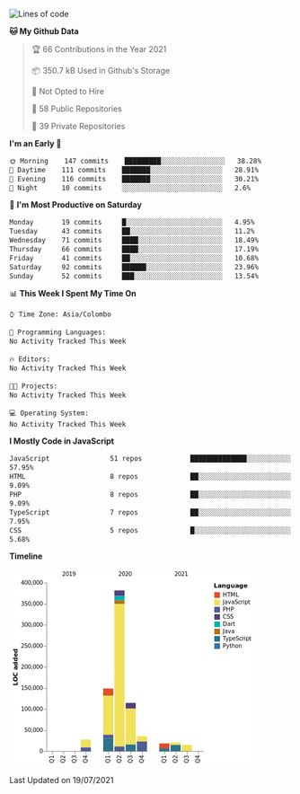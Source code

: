 
<!--START_SECTION:waka-->
![Lines of code](https://img.shields.io/badge/From%20Hello%20World%20I%27ve%20Written-767796%20lines%20of%20code-blue)

**🐱 My Github Data** 

> 🏆 66 Contributions in the Year 2021
 > 
> 📦 350.7 kB Used in Github's Storage 
 > 
> 🚫 Not Opted to Hire
 > 
> 📜 58 Public Repositories 
 > 
> 🔑 39 Private Repositories  
 > 
**I'm an Early 🐤** 

```text
🌞 Morning    147 commits    █████████░░░░░░░░░░░░░░░░   38.28% 
🌆 Daytime    111 commits    ███████░░░░░░░░░░░░░░░░░░   28.91% 
🌃 Evening    116 commits    ███████░░░░░░░░░░░░░░░░░░   30.21% 
🌙 Night      10 commits     ░░░░░░░░░░░░░░░░░░░░░░░░░   2.6%

```
📅 **I'm Most Productive on Saturday** 

```text
Monday       19 commits     █░░░░░░░░░░░░░░░░░░░░░░░░   4.95% 
Tuesday      43 commits     ██░░░░░░░░░░░░░░░░░░░░░░░   11.2% 
Wednesday    71 commits     ████░░░░░░░░░░░░░░░░░░░░░   18.49% 
Thursday     66 commits     ████░░░░░░░░░░░░░░░░░░░░░   17.19% 
Friday       41 commits     ██░░░░░░░░░░░░░░░░░░░░░░░   10.68% 
Saturday     92 commits     ██████░░░░░░░░░░░░░░░░░░░   23.96% 
Sunday       52 commits     ███░░░░░░░░░░░░░░░░░░░░░░   13.54%

```


📊 **This Week I Spent My Time On** 

```text
⌚︎ Time Zone: Asia/Colombo

💬 Programming Languages: 
No Activity Tracked This Week

🔥 Editors: 
No Activity Tracked This Week

🐱‍💻 Projects: 
No Activity Tracked This Week

💻 Operating System: 
No Activity Tracked This Week

```

**I Mostly Code in JavaScript** 

```text
JavaScript               51 repos            ██████████████░░░░░░░░░░░   57.95% 
HTML                     8 repos             ██░░░░░░░░░░░░░░░░░░░░░░░   9.09% 
PHP                      8 repos             ██░░░░░░░░░░░░░░░░░░░░░░░   9.09% 
TypeScript               7 repos             ██░░░░░░░░░░░░░░░░░░░░░░░   7.95% 
CSS                      5 repos             █░░░░░░░░░░░░░░░░░░░░░░░░   5.68%

```


**Timeline**

![Chart not found](https://raw.githubusercontent.com/ccweerasinghe1994/ccweerasinghe1994/master/charts/bar_graph.png) 


 Last Updated on 19/07/2021
<!--END_SECTION:waka-->
